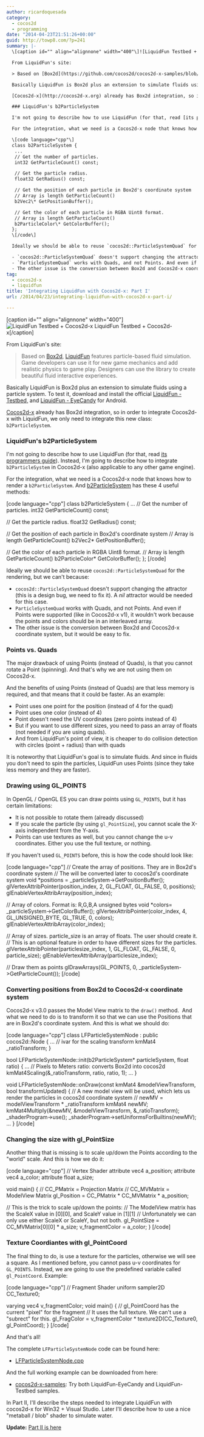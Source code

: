 ```yaml
---
author: ricardoquesada
category:
  - cocos2d
  - programming
date: "2014-04-23T21:51:26+00:00"
guid: http://towp8.com/?p=241
summary: |-
  \[caption id="" align="alignnone" width="400"\]![LiquidFun Testbed + Cocos2d-x](https://camo.githubusercontent.com/024bc94a0b655472808a1073611f72bff59f3f50/68747470733a2f2f6c68332e676f6f676c6575736572636f6e74656e742e636f6d2f2d64705a666f5a3776472d512f553153304746486d6879492f41414141414141413735492f574b6e764e7334597069382f733430302f494d475f303031322e6a7067) LiquidFun Testbed + Cocos2d-x\[/caption\]

  From LiquidFun's site:

  > Based on [Box2d](https://github.com/cocos2d/cocos2d-x-samples/blob/v3/box2d.org), [LiquidFun](http://google.github.io/liquidfun/) features particle-based fluid simulation. Game developers can use it for new game mechanics and add realistic physics to game play. Designers can use the library to create beautiful fluid interactive experiences.

  Basically LiquidFun is Box2d plus an extension to simulate fluids using a particle system. To test it, download and install the official [LiquidFun - Testbed,](https://play.google.com/store/apps/details?id=com.wolff.liquidfun.testbed2) and [LiquidFun - EyeCandy](https://play.google.com/store/apps/details?id=com.wolff.EyeCandy) for Android.

  [Cocos2d-x](http://cocos2d-x.org) already has Box2d integration, so in order to integrate Cocos2d-x with LiquidFun, we only need to integrate this new class: `b2ParticleSystem`.

  ### LiquidFun's b2ParticleSystem

  I'm not going to describe how to use LiquidFun (for that, read [its programmers guide](http://google.github.io/liquidfun/Programmers-Guide/html/index.html)). Instead, I'm going to describe how to integrate `b2ParticleSystem` in Cocos2d-x (also applicable to any other game engine).

  For the integration, what we need is a Cocos2d-x node that knows how to render a `b2ParticleSystem`. And [b2ParticleSystem](https://github.com/google/liquidfun/blob/v1.0.0/liquidfun/Box2D/Box2D/Particle/b2ParticleSystem.h#L189) has these 4 useful methods:

  \[code language="cpp"\]
  class b2ParticleSystem {
   ...
   // Get the number of particles.
   int32 GetParticleCount() const;

   // Get the particle radius.
   float32 GetRadius() const;

   // Get the position of each particle in Box2d's coordinate system
   // Array is length GetParticleCount()
   b2Vec2\* GetPositionBuffer();

   // Get the color of each particle in RGBA Uint8 format.
   // Array is length GetParticleCount()
   b2ParticleColor\* GetColorBuffer();
  };
  \[/code\]

  Ideally we should be able to reuse `cocos2d::ParticleSystemQuad` for the rendering, but we can't because:

  - `cocos2d::ParticleSystemQuad` doesn't support changing the attractor (this is a design bug, we need to fix it). A _nil_ attractor would be needed for this case.
  - `ParticleSystemQuad` works with Quads, and not Points. And even if Points were supported (like in Cocos2d-x v1), it wouldn't work because the points and colors should be in an interleaved array.
  - The other issue is the conversion between Box2d and Cocos2d-x coordinate system, but it would be easy to fix.
tag:
  - cocos2d-x
  - liquidfun
title: 'Integrating LiquidFun with Cocos2d-x: Part I'
url: /2014/04/23/integrating-liquidfun-with-cocos2d-x-part-i/

---
```

\[caption id="" align="alignnone" width="400"\]![LiquidFun Testbed + Cocos2d-x](https://camo.githubusercontent.com/024bc94a0b655472808a1073611f72bff59f3f50/68747470733a2f2f6c68332e676f6f676c6575736572636f6e74656e742e636f6d2f2d64705a666f5a3776472d512f553153304746486d6879492f41414141414141413735492f574b6e764e7334597069382f733430302f494d475f303031322e6a7067) LiquidFun Testbed + Cocos2d-x\[/caption\]

From LiquidFun's site:

> Based on [Box2d](https://github.com/cocos2d/cocos2d-x-samples/blob/v3/box2d.org), [LiquidFun](http://google.github.io/liquidfun/) features particle-based fluid simulation. Game developers can use it for new game mechanics and add realistic physics to game play. Designers can use the library to create beautiful fluid interactive experiences.

Basically LiquidFun is Box2d plus an extension to simulate fluids using a particle system. To test it, download and install the official [LiquidFun - Testbed,](https://play.google.com/store/apps/details?id=com.wolff.liquidfun.testbed2) and [LiquidFun - EyeCandy](https://play.google.com/store/apps/details?id=com.wolff.EyeCandy) for Android.

[Cocos2d-x](http://cocos2d-x.org) already has Box2d integration, so in order to integrate Cocos2d-x with LiquidFun, we only need to integrate this new class: `b2ParticleSystem`.

### LiquidFun's b2ParticleSystem

I'm not going to describe how to use LiquidFun (for that, read [its programmers guide](http://google.github.io/liquidfun/Programmers-Guide/html/index.html)). Instead, I'm going to describe how to integrate `b2ParticleSystem` in Cocos2d-x (also applicable to any other game engine).

For the integration, what we need is a Cocos2d-x node that knows how to render a `b2ParticleSystem`. And [b2ParticleSystem](https://github.com/google/liquidfun/blob/v1.0.0/liquidfun/Box2D/Box2D/Particle/b2ParticleSystem.h#L189) has these 4 useful methods:

\[code language="cpp"\]
class b2ParticleSystem {
 ...
 // Get the number of particles.
 int32 GetParticleCount() const;

 // Get the particle radius.
 float32 GetRadius() const;

 // Get the position of each particle in Box2d's coordinate system
 // Array is length GetParticleCount()
 b2Vec2\* GetPositionBuffer();

 // Get the color of each particle in RGBA Uint8 format.
 // Array is length GetParticleCount()
 b2ParticleColor\* GetColorBuffer();
};
\[/code\]

Ideally we should be able to reuse `cocos2d::ParticleSystemQuad` for the rendering, but we can't because:

- `cocos2d::ParticleSystemQuad` doesn't support changing the attractor (this is a design bug, we need to fix it). A _nil_ attractor would be needed for this case.
- `ParticleSystemQuad` works with Quads, and not Points. And even if Points were supported (like in Cocos2d-x v1), it wouldn't work because the points and colors should be in an interleaved array.
- The other issue is the conversion between Box2d and Cocos2d-x coordinate system, but it would be easy to fix.

### Points vs. Quads

The major drawback of using Points (instead of Quads), is that you cannot rotate a Point (spinning). And that's why we are not using them on Cocos2d-x.

And the benefits of using Points (instead of Quads) are that less memory is required, and that means that it could be faster. As an example:

- Point uses one point for the position (instead of 4 for the quad)
- Point uses one color (instead of 4)
- Point doesn't need the UV coordinates (zero points instead of 4)
- But if you want to use different sizes, you need to pass an array of floats (not needed if you are using quads).
- And from LiquidFun's point of view, it is cheaper to do collision detection with circles (point + radius) than with quads

It is noteworthy that LiquidFun's goal is to simulate fluids. And since in fluids you don't need to spin the particles, LiquidFun uses Points (since they take less memory and they are faster).

### Drawing using GL\_POINTS

In OpenGL / OpenGL ES you can draw points using `GL_POINTS`, but it has certain limitations:

- It is not possible to rotate them (already discussed)
- If you scale the particle (by using `gl_PointSize`), you cannot scale the X-axis independent from the Y-axis.
- Points can use textures as well, but you cannot change the u-v coordinates. Either you use the full texture, or nothing.

If you haven't used `GL_POINTS` before, this is how the code should look like:

\[code language="cpp"\]
// Create the array of positions. They are in Box2d's coordinate system
// The will be converted later to cocos2d's coordinate system
void \*positions = \_particleSystem->GetPositionBuffer();
glVertexAttribPointer(position\_index, 2, GL\_FLOAT, GL\_FALSE, 0, positions);
glEnableVertexAttribArray(position\_index);

// Array of colors. Format is: R,G,B,A unsigned bytes
void \*colors= \_particleSystem->GetColorBuffer();
glVertexAttribPointer(color\_index, 4, GL\_UNSIGNED\_BYTE, GL\_TRUE, 0, colors);
glEnableVertexAttribArray(color\_index);

// Array of sizes. particle\_size is an array of floats. The user should create it.
// This is an optional feature in order to have different sizes for the particles.
glVertexAttribPointer(particlesize\_index, 1, GL\_FLOAT, GL\_FALSE, 0, particle\_size);
glEnableVertexAttribArray(particlesize\_index);

// Draw them as points
glDrawArrays(GL\_POINTS, 0, \_particleSystem->GetParticleCount());
\[/code\]

### Converting positions from Box2d to Cocos2d-x coordinate system

Cocos2d-x v3.0 passes the Model View matrix to the `draw()` method.  And what we need to do is to transform it so that we can use the Positions that are in Box2d's coordinate system. And this is what we should do:

\[code language="cpp"\]
class LFParticleSystemNode : public cocos2d::Node {
 ...
 // ivar for the scaling transform
 kmMat4 \_ratioTransform;
}

bool LFParticleSystemNode::init(b2ParticleSystem\* particleSystem, float ratio)
{
 ...
 // Pixels to Meters ratio: converts Box2d into cocos2d
 kmMat4Scaling(&\_ratioTransform, ratio, ratio, 1);
 ...
}

void LFParticleSystemNode::onDraw(const kmMat4 &modelViewTransform, bool transformUpdated)
{
 // A new model view will be used, which lets us render the particles in cocos2d coordinate system
 // newMV = modelViewTransform \* \_ratioTransform
 kmMat4 newMV;
 kmMat4Multiply(&newMV, &modelViewTransform, &\_ratioTransform);
 \_shaderProgram->use();
 \_shaderProgram->setUniformsForBuiltins(newMV);
 ...
}
\[/code\]

### Changing the size with gl\_PointSize

Another thing that is missing is to scale up/down the Points according to the "world" scale. And this is how we do it:

\[code language="cpp"\]
// Vertex Shader
attribute vec4 a\_position;
attribute vec4 a\_color;
attribute float a\_size;

void main()
{
 // CC\_PMatrix = Projection Matrix
 // CC\_MVMatrix = ModelView Matrix
 gl\_Position = CC\_PMatrix \* CC\_MVMatrix \* a\_position;

 // This is the trick to scale up/down the points:
 // The ModelView matrix has the ScaleX value in \[0\]\[0\], and ScaleY value in \[1\]\[1\]
 // Unfortunately we can only use either ScaleX or ScaleY, but not both.
 gl\_PointSize = CC\_MVMatrix\[0\]\[0\] \* a\_size;
 v\_fragmentColor = a\_color;
}
\[/code\]

### Texture Coordiantes with gl\_PointCoord

The final thing to do, is use a texture for the particles, otherwise we will see a square. As I mentioned before, you cannot pass u-v coordinates for `GL_POINTS`. Instead, we are going to use the predefined variable called `gl_PointCoord`. Example:

\[code language="cpp"\]
// Fragment Shader
uniform sampler2D CC\_Texture0;

varying vec4 v\_fragmentColor;
void main()
{
 // gl\_PointCoord has the current "pixel" for the fragment
 // It uses the full texture. We can't use a "subrect" for this.
 gl\_FragColor = v\_fragmentColor \* texture2D(CC\_Texture0, gl\_PointCoord);
}
\[/code\]

And that's all!

The complete `LFParticleSystemNode` code can be found here:

- [LFParticleSystemNode.cpp](https://github.com/cocos2d/cocos2d-x-samples/blob/v3/samples/LiquidFun-EyeCandy/Classes/LFParticleSystemNode.cpp)

And the full working example can be downloaded from here:

- [cocos2d-x-samples](https://github.com/cocos2d/cocos2d-x-samples): Try both LiquidFun-EyeCandy and LiquidFun-Testbed samples.

In Part II, I'll describe the steps needed to integrate LiquidFun with cocos2d-x for Win32 + Visual Studio. Later I'll describe how to use a nice "metaball / blob" shader to simulate water.

**Update:** [Part II is here](http://towp8.com/2014/07/30/integrating-liquidfun-with-cocos2d-x-part-ii/)
